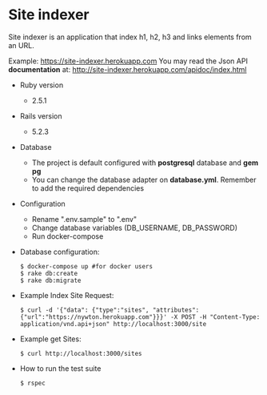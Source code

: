 # Site indexer

Site indexer is an application that index h1, h2, h3 and links elements from an URL.

Example: https://site-indexer.herokuapp.com
You may read the Json API **documentation** at: http://site-indexer.herokuapp.com/apidoc/index.html

* Ruby version
    - 2.5.1
* Rails version
     - 5.2.3
* Database
    - The project is default configured with **postgresql** database and **gem pg**
    - You can change the database adapter on **database.yml**. Remember to add the required dependencies
* Configuration
    - Rename ".env.sample" to ".env"
    - Change database variables (DB_USERNAME, DB_PASSWORD) 
    - Run docker-compose
* Database configuration:
    
    ````
    $ docker-compose up #for docker users
    $ rake db:create
    $ rake db:migrate
    
* Example Index Site Request:
    
    ````
    $ curl -d '{"data": {"type":"sites", "attributes":{"url":"https://nywton.herokuapp.com"}}}' -X POST -H "Content-Type: application/vnd.api+json" http://localhost:3000/site

* Example get Sites:
    
    ````
    $ curl http://localhost:3000/sites

* How to run the test suite
    ````
    $ rspec
    

